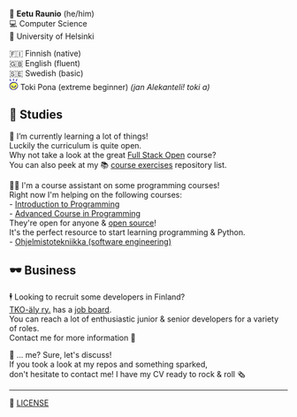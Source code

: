 🧖 **Eetu Raunio**  (he/him)  
💻 Computer Science  
🏫 University of Helsinki

🇫🇮 Finnish (native)  
🇬🇧 English (fluent)  
🇸🇪 Swedish (basic)  
<img src="./toki_pona.svg" width="16" alt="toki pona"> Toki Pona (extreme beginner)  *(jan Alekanteli! toki a)*

📖 Studies
---

🌱 I’m currently learning a lot of things!  
Luckily the curriculum is quite open.  
Why not take a look at the great [Full Stack Open](https://fullstackopen.com/en/) course?  
You can also peek at my 📚 [course exercises](https://github.com/stars/ConcernedHobbit/lists/course-exercises) repository list.

👨‍🏫 I'm a course assistant on some programming courses!  
Right now I'm helping on the following courses:  
\- [Introduction to Programming](https://programming-22.mooc.fi/)  
\- [Advanced Course in Programming](https://programming-22.mooc.fi/)  
They're open for anyone & [open source](https://github.com/rage/programming-22)!  
It's the perfect resource to start learning programming & Python.  
\- [Ohjelmistotekniikka (software engineering)](https://ohjelmistotekniikka-hy.github.io/)

🕶️ Business
---

🕴️ Looking to recruit some developers in Finland?  
[TKO-äly ry.](https://tko-aly.fi) has a [job board](https://jobs.tko-aly.fi).  
You can reach a lot of enthusiastic junior & senior developers for a variety of roles.  
Contact me for more information 👀  

🤩 ... me? Sure, let's discuss!  
If you took a look at my repos and something sparked,  
don't hesitate to contact me! I have my CV ready to rock & roll 🗞️

---
📜 [LICENSE](LICENSE.md)
